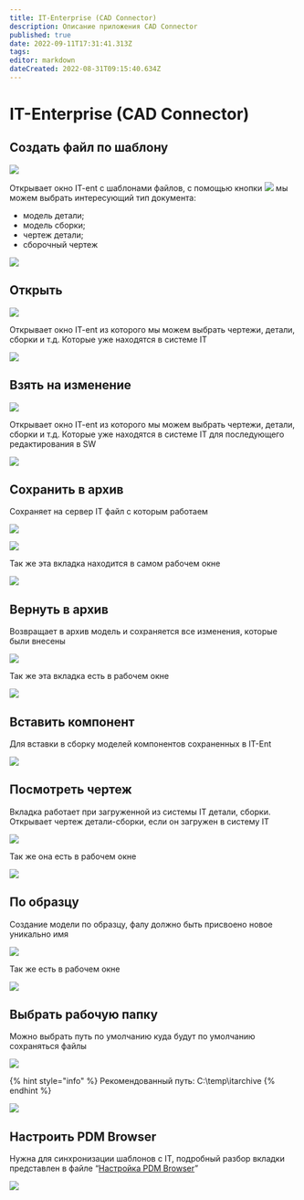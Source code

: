 ```yaml
---
title: IT-Enterprise (CAD Connector)
description: Описание приложения CAD Connector
published: true
date: 2022-09-11T17:31:41.313Z
tags: 
editor: markdown
dateCreated: 2022-08-31T09:15:40.634Z
---
```


# IT-Enterprise (CAD Connector)

## Создать файл по шаблону

![](<../../../../assets/0 (108).png>)

Открывает окно IT-ent с шаблонами файлов, с помощью кнопки ![](<../../../../assets/1 (145).png>) мы можем выбрать интересующий тип документа:

* модель детали;
* модель сборки;
* &#x20;чертеж детали;
* сборочный чертеж

![](<../../../../assets/2 (90).png>)

## Открыть

![](<../../../../assets/3 (78).png>)

Открывает окно IT-ent из которого мы можем выбрать чертежи, детали, сборки и т.д. Которые уже находятся в системе IT

![](<../../../../assets/4 (76).png>)

## Взять на изменение

![](<../../../../assets/5 (9).png>)

Открывает окно IT-ent из которого мы можем выбрать чертежи, детали, сборки и т.д. Которые уже находятся в системе IT для последующего редактирования в SW

![](<../../../../assets/6 (37).png>)

## Сохранить в архив

Сохраняет на сервер IT файл с которым работаем

![](<../../../../assets/7 (8).png>)

![](<../../../../assets/8 (4).png>)

Так же эта вкладка находится в самом рабочем окне

![](<../../../../assets/9 (5).png>)

## Вернуть в архив

Возвращает в архив модель и сохраняется все изменения, которые были внесены

![](<../../../../assets/10 (3).png>)

Так же эта вкладка есть в рабочем окне

![](<../../../../assets/11 (1).png>)

## Вставить компонент

Для вставки в сборку моделей компонентов сохраненных в IT-Ent

![](<../../../../assets/12 (3).png>)

## Посмотреть чертеж

Вкладка работает при загруженной из системы IT детали, сборки. Открывает чертеж детали-сборки, если он загружен в систему IT

![](<../../../../assets/13 (11).png>)

Так же она есть в рабочем окне

![](<../../../../assets/14 (24).png>)

## По образцу

Создание модели по образцу, фалу должно быть присвоено новое уникально имя

![](<../../../../assets/15 (13).png>)

Так же есть в рабочем окне

![](<../../../../assets/16 (9).png>)

## Выбрать рабочую папку

Можно выбрать путь по умолчанию куда будут по умолчанию сохраняться файлы

&#x20;![](<../../../../assets/17 (4).png>)

{% hint style="info" %}
Рекомендованный путь: C:\temp\itarchive
{% endhint %}

![](<../../../../assets/18 (2).png>)

## Настроить PDM Browser

Нужна для синхронизации шаблонов с IT, подробный разбор вкладки представлен в файле “[Настройка PDM Browser](nastroika-pdm-browser.md)”

![](<../../../../assets/19 (15).png>)

